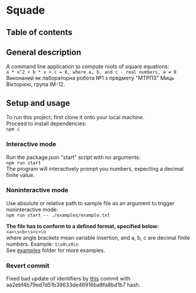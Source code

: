 # Squade

## Table of contents


## General description
A command line application to compute roots of square equations:\
`a * x^2 + b * x + c = 0, where a, b, and c - real numbers, a ≠ 0`\
Виконаний як лабораторна робота №1 з предмету "МТРПЗ" Миць Вікторією, група ІМ-12.

## Setup and usage
To run this project, first clone it onto your local machine.\
Proceed to install dependencies:\
`npm i`

### Interactive mode
Run the package.json "start" script with no arguments:\
`npm run start`\
The program will interactively prompt you numbers, expecting a decimal finite value.

### Noninteractive mode
Use absolute or relative path to sample file as an argument to trigger noninteractive mode:\
`npm run start -- ./examples/example.txt`

**The file has to conform to a defined format, specified below:**
`<a>\s<b>\s<c>\n`\
where angle brackets mean variable insertion, and a, b, c are decimal finite numbers.
Example:
`1\s0\s0\n`\
See [examples](https://github.com/MytsV/squade/tree/master/examples) folder for more examples.

### Revert commit

Fixed bad update of identifiers by [this](https://github.com/MytsV/squade/commit/b447a7ce7aa5d15afee024484c56031c3d86f746) commit with aa2ebf4b79ed7d51b39633de46916ba8fa8bd1b7 hash.
